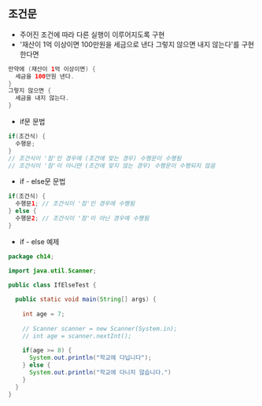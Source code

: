 ## 조건문
- 주어진 조건에 따라 다른 실행이 이루어지도록 구현
- '재산이 1억 이상이면 100만원을 세금으로 낸다 그렇지 않으면 내지 않는다'를 구현 한다면

```Java
만약에 (재산이 1억 이상이면) {
  세금을 100만원 낸다.
}
그렇지 않으면 {
  세금을 내지 않는다.
}
```

- if문 문법
```Java
if(조건식) {
  수행문;
}
// 조건식이 '참'인 경우에 (조건에 맞는 경우) 수행문이 수행됨
// 조건식이 '참'이 아니먄 (조건에 맞지 않는 경우) 수행문이 수행되지 않음
```

- if - else문 문법
```Java
if(조건식) {
  수행문1; // 조건식이 '참'인 경우에 수행됨
} else {
  수행문2; // 조건식이 '참'이 아닌 경우에 수행됨
}
```

- if - else 예제
```Java
package ch14;

import java.util.Scanner;

public class IfElseTest {
  
  public static void main(String[] args) {
    
    int age = 7;
    
    // Scanner scanner = new Scanner(System.in);
    // int age = scanner.nextInt();
    
    if(age >= 8) {
      System.out.println("학교에 다닙니다");
    } else {
      System.out.println("학교에 다니지 않습니다.")
    }
  }
}
```
